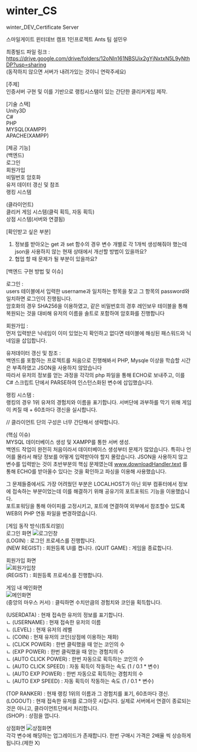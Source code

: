 # winter_CS  
winter_DEV_Certificate Server  



스마일게이트 윈터데브 캠프 1인프로젝트  Ants 팀 설민우

최종빌드 파일 링크 :  
https://drive.google.com/drive/folders/12oNIn161NBSUix2gYjNxtxN5L9yNthDP?usp=sharing  
(동작하지 않으면 서버가 내려가있는 것이니 연락주세요)  
  
  
[주제]  
인증서버 구현 및 이를 기반으로 랭킹시스탬이 있는 간단한 클리커게임 제작.  
  
  
[기술 스택]  
Unity3D  
C#  
PHP  
MYSQL(XAMPP)  
APACHE(XAMPP)  
  
  
[제공 기능]  
(백엔드)  
로그인  
회원가입  
비밀번호 암호화  
유저 데이터 갱신 및 참조  
랭킹 시스템  
  
(클라이언트)  
클리커 게임 시스템(클릭 획득, 자동 획득)  
상점 시스템(서버와 연결됨)  
  
[확인받고 싶은 부분]  
1. 정보를 받아오는 get 과 set 함수의 경우 변수 개별로 각 1개씩 생성해줘야 했는데 json을 사용하지 않는 현재 상태에서 개선할 방법이 있을까요?
2. 협업 할 때 문제가 될 부분이 있을까요?

  
[백엔드 구현 방법 및 이슈]  
  
로그인 :  
users 테이블에서  입력한 username과 일치하는 항목을 찾고 그 항목의 password와 일치하면 로그인이 진행됩니다.  
암호화의 경우 SHA256을 이용하였고, 같은 비밀번호의 경후 레인보우 테이블을 통해 복원되는 것을 대비해 유저의 이름을 솔트로 포함하여 암호화를 진행합니다  
  
회원가입 :  
먼저 입력받은 닉네임이 이미 있었는지 확인하고 없다면 테이블에 해싱된 패스워드와 닉네임을 삽입합니다.  
  
유저데이터 갱신 및 참조 :  
백엔드를 포함하는 프로젝트를 처음으로 진행해봐서 PHP, Mysqle 이상을 학습할 시간은 부족하였고 JSON을 사용하지 않았습니다  
따라서 유저의 정보를 얻는 과정을 각각의 php 파일을 통해 ECHO로 보내주고, 이를 C# 스크립트 단에서 PARSE하여 인스턴스화된 변수에 삽입했습니다.  

랭킹 시스탬 :  
랭킹의 경우 1위 유져의 경험치와 이름을 표기합니다. 서버단에 과부하를 막기 위해 게임이 켜질 때 + 60초마다 갱신을 실시합니다.  
  
// 클라이언트 단의 구성은 너무 간단해서 생략합니다.  
  
(핵심 이슈)  
MYSQL 데이터베이스 생성 및 XAMPP를 통한 서버 생성.  
백엔드 작업이 완전히 처음이라서 데이터베이스 생성부터 문제가 많았습니다. 특히나 언어를 몰라서 해당 정보를 어떻게 입력받아야 할지 몰랐습니다.
JSON을 사용하지 않고 변수를 입력받는 것이 초반부분의 핵심 문제였는데 www.downloadHandler.text 를 통해 ECHO를 받아올수 있다는 것을 확인하고 파싱을 이용해 사용했습니다.  
  
그 문제들중에서도 가장 어려웠던 부분은 LOCALHOST가 아닌 외부 컴퓨터에서 정보에 접속하는 부분이었는데 이를 해결하기 위해 공유기의 포트포워드 기능을 이용했습니다.  
포트포워딩을 통해 아이피를 고정시키고, 포트에 연결하여 외부에서 참조할수 있도록 WEB의 PHP 연동 파일을 변경하였습니다.  
  
  
[게임 동작 방식(튜토리얼)]  
로그인 화면
![로그인창](https://user-images.githubusercontent.com/54536107/208300947-b31b85f9-7fda-45ff-aa39-dc9de1846537.png)  
(LOGIN) : 로그인 프로세스를 진행합니다.  
(NEW REGIST) : 회원등록 UI를 켭니다.
(QUIT GAME) : 게임을 종료합니다.  

회원가입 화면  
![회원가입창](https://user-images.githubusercontent.com/54536107/208301036-5e4b0402-fc4b-4e7e-a212-8feed532a5f8.png)  
(REGIST) : 회원등록 프로세스를 진행합니다.  

게임 내 메인화면  
![메인화면](https://user-images.githubusercontent.com/54536107/208301058-1a973197-bed8-4847-937d-98e421f138bf.png)  
(중앙의 마우스 커서) : 클릭하면 수치만큼의 경험치와 코인을 획득합니다.  

(USERDATA) : 현재 접속한 유저의 정보를 표기합니다.  
ㄴ (USERNAME) : 현재 접속한 유저의 이름  
ㄴ (LEVEL) : 현재 유저의 레벨  
ㄴ (COIN) : 현재 유저의 코인(상점에 이용하는 재화)  
ㄴ (CLICK POWER) : 한번 클릭했을 때 얻는 코인의 수  
ㄴ (EXP POWER) : 한번 클릭했을 때 얻는 경험치의 수  
ㄴ (AUTO CLICK POWER) : 한번 자동으로 획득하는 코인의 수  
ㄴ (AUTO CLICK SPEED) : 자동 획득이 작동하는 속도 (1 / 0.1 * 변수)  
ㄴ (AUTO EXP POWER) : 한번 자동으로 획득하는 경험치의 수  
ㄴ (AUTO EXP SPEED) : 자동 획득이 작동하는 속도 (1 / 0.1 * 변수)  

(TOP RANKER) : 현재 랭킹 1위의 이름과 그 경험치를 표기, 60초마다 갱신.  
(LOGOUT) : 현재 접속한 유저를 로그아웃 시킵니다. 실제로 서버에서 연결이 종료되는것은 아니고, 클라이언트단에서 처리합니다.  
(SHOP) : 상점을 엽니다.  
  
상점화면
![상점화면](https://user-images.githubusercontent.com/54536107/208301368-2afd7267-d219-4aec-a962-1facc9f3aa1b.png)  
각각 변수에 해당하는 업그레이드가 존재합니다. 한번 구매시 가격은 2배율 씩 상승하게 됩니다.(제한 X)


